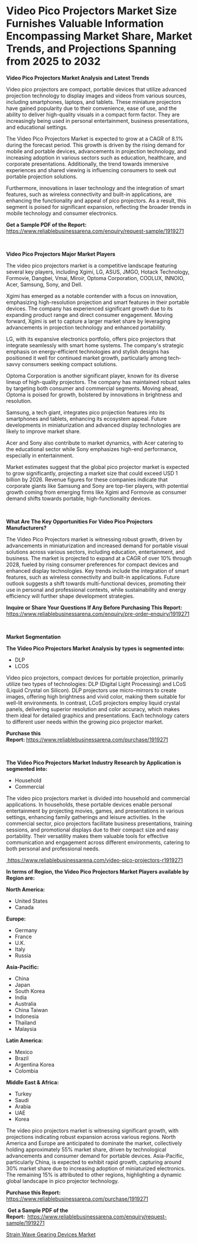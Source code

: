 <p><h1>Video Pico Projectors Market Size Furnishes Valuable Information Encompassing Market Share, Market Trends, and Projections Spanning from 2025 to 2032</h1></p><p><strong>Video Pico Projectors Market Analysis and Latest Trends</strong></p>
<p><p>Video pico projectors are compact, portable devices that utilize advanced projection technology to display images and videos from various sources, including smartphones, laptops, and tablets. These miniature projectors have gained popularity due to their convenience, ease of use, and the ability to deliver high-quality visuals in a compact form factor. They are increasingly being used in personal entertainment, business presentations, and educational settings.</p><p>The Video Pico Projectors Market is expected to grow at a CAGR of 8.1% during the forecast period. This growth is driven by the rising demand for mobile and portable devices, advancements in projection technology, and increasing adoption in various sectors such as education, healthcare, and corporate presentations. Additionally, the trend towards immersive experiences and shared viewing is influencing consumers to seek out portable projection solutions.</p><p>Furthermore, innovations in laser technology and the integration of smart features, such as wireless connectivity and built-in applications, are enhancing the functionality and appeal of pico projectors. As a result, this segment is poised for significant expansion, reflecting the broader trends in mobile technology and consumer electronics.</p></p>
<p><strong>Get a Sample PDF of the Report:&nbsp;</strong> <a href="https://www.reliablebusinessarena.com/enquiry/request-sample/1919271?utm_campaign=2452&utm_medium=2&utm_source=Github&utm_content=ia&utm_term=28022025&utm_id=video-pico-projectors">https://www.reliablebusinessarena.com/enquiry/request-sample/1919271</a></p>
<p>&nbsp;</p>
<p><strong>Video Pico Projectors Major Market Players</strong></p>
<p><p>The video pico projectors market is a competitive landscape featuring several key players, including Xgimi, LG, ASUS, JMGO, Hotack Technology, Formovie, Dangbei, Vmai, Miroir, Optoma Corporation, COOLUX, INNOIO, Acer, Samsung, Sony, and Dell. </p><p>Xgimi has emerged as a notable contender with a focus on innovation, emphasizing high-resolution projection and smart features in their portable devices. The company has experienced significant growth due to its expanding product range and direct consumer engagement. Moving forward, Xgimi is set to capture a larger market share by leveraging advancements in projection technology and enhanced portability.</p><p>LG, with its expansive electronics portfolio, offers pico projectors that integrate seamlessly with smart home systems. The company's strategic emphasis on energy-efficient technologies and stylish designs has positioned it well for continued market growth, particularly among tech-savvy consumers seeking compact solutions.</p><p>Optoma Corporation is another significant player, known for its diverse lineup of high-quality projectors. The company has maintained robust sales by targeting both consumer and commercial segments. Moving ahead, Optoma is poised for growth, bolstered by innovations in brightness and resolution.</p><p>Samsung, a tech giant, integrates pico projection features into its smartphones and tablets, enhancing its ecosystem appeal. Future developments in miniaturization and advanced display technologies are likely to improve market share.</p><p>Acer and Sony also contribute to market dynamics, with Acer catering to the educational sector while Sony emphasizes high-end performance, especially in entertainment.</p><p>Market estimates suggest that the global pico projector market is expected to grow significantly, projecting a market size that could exceed USD 1 billion by 2026. Revenue figures for these companies indicate that corporate giants like Samsung and Sony are top-tier players, with potential growth coming from emerging firms like Xgimi and Formovie as consumer demand shifts towards portable, high-functionality devices.</p></p>
<p>&nbsp;</p>
<p><strong>What Are The Key Opportunities For Video Pico Projectors Manufacturers?</strong></p>
<p><p>The Video Pico Projectors market is witnessing robust growth, driven by advancements in miniaturization and increased demand for portable visual solutions across various sectors, including education, entertainment, and business. The market is projected to expand at a CAGR of over 10% through 2028, fueled by rising consumer preferences for compact devices and enhanced display technologies. Key trends include the integration of smart features, such as wireless connectivity and built-in applications. Future outlook suggests a shift towards multi-functional devices, promoting their use in personal and professional contexts, while sustainability and energy efficiency will further shape development strategies.</p></p>
<p><strong>Inquire or Share Your Questions If Any Before Purchasing This Report:</strong> <a href="https://www.reliablebusinessarena.com/enquiry/pre-order-enquiry/1919271?utm_campaign=2452&utm_medium=2&utm_source=Github&utm_content=ia&utm_term=28022025&utm_id=video-pico-projectors">https://www.reliablebusinessarena.com/enquiry/pre-order-enquiry/1919271</a></p>
<p>&nbsp;</p>
<p><strong>Market Segmentation</strong></p>
<p><strong>The Video Pico Projectors Market Analysis by types is segmented into:</strong></p>
<p><ul><li>DLP</li><li>LCOS</li></ul></p>
<p><p>Video pico projectors, compact devices for portable projection, primarily utilize two types of technologies: DLP (Digital Light Processing) and LCoS (Liquid Crystal on Silicon). DLP projectors use micro-mirrors to create images, offering high brightness and vivid color, making them suitable for well-lit environments. In contrast, LCoS projectors employ liquid crystal panels, delivering superior resolution and color accuracy, which makes them ideal for detailed graphics and presentations. Each technology caters to different user needs within the growing pico projector market.</p></p>
<p><strong>Purchase this Report:&nbsp;</strong><a href="https://www.reliablebusinessarena.com/purchase/1919271?utm_campaign=2452&utm_medium=2&utm_source=Github&utm_content=ia&utm_term=28022025&utm_id=video-pico-projectors">https://www.reliablebusinessarena.com/purchase/1919271</a></p>
<p>&nbsp;</p>
<p><strong>The Video Pico Projectors Market Industry Research by Application is segmented into:</strong></p>
<p><ul><li>Household</li><li>Commercial</li></ul></p>
<p><p>The video pico projectors market is divided into household and commercial applications. In households, these portable devices enable personal entertainment by projecting movies, games, and presentations in various settings, enhancing family gatherings and leisure activities. In the commercial sector, pico projectors facilitate business presentations, training sessions, and promotional displays due to their compact size and easy portability. Their versatility makes them valuable tools for effective communication and engagement across different environments, catering to both personal and professional needs.</p></p>
<p><a href="https://www.reliablebusinessarena.com/video-pico-projectors-r1919271?utm_campaign=2452&utm_medium=2&utm_source=Github&utm_content=ia&utm_term=28022025&utm_id=video-pico-projectors">&nbsp;https://www.reliablebusinessarena.com/video-pico-projectors-r1919271</a></p>
<p><strong>In terms of Region, the Video Pico Projectors Market Players available by Region are:</strong></p>
<p>
    <p> <strong> North America: </strong>
        <ul>
            <li>United States</li>
            <li>Canada</li>
        </ul>
        </p> 
    <p> <strong> Europe: </strong>
        <ul>
            <li>Germany</li>
            <li>France</li>
            <li>U.K.</li>
            <li>Italy</li>
            <li>Russia</li>
        </ul>
        </p> 
    <p> <strong> Asia-Pacific: </strong>
        <ul>
            <li>China</li>
            <li>Japan</li>
            <li>South Korea</li>
            <li>India</li>
            <li>Australia</li>
            <li>China Taiwan</li>
            <li>Indonesia</li>
            <li>Thailand</li>
            <li>Malaysia</li>
        </ul>
        </p> 
    <p> <strong> Latin America: </strong>
        <ul>
            <li>Mexico</li>
            <li>Brazil</li>
            <li>Argentina Korea</li>
            <li>Colombia</li>
        </ul>
        </p> 
    <p> <strong> Middle East & Africa: </strong>
        <ul>
            <li>Turkey</li>
            <li>Saudi</li>
            <li>Arabia</li>
            <li>UAE</li>
            <li>Korea</li>
        </ul>
    </p>
    </p>
<p><p>The video pico projectors market is witnessing significant growth, with projections indicating robust expansion across various regions. North America and Europe are anticipated to dominate the market, collectively holding approximately 55% market share, driven by technological advancements and consumer demand for portable devices. Asia-Pacific, particularly China, is expected to exhibit rapid growth, capturing around 30% market share due to increasing adoption of miniaturized electronics. The remaining 15% is attributed to other regions, highlighting a dynamic global landscape in pico projector technology.</p></p>
<p><strong>Purchase this Report: </strong><a href="https://www.reliablebusinessarena.com/purchase/1919271?utm_campaign=2452&utm_medium=2&utm_source=Github&utm_content=ia&utm_term=28022025&utm_id=video-pico-projectors">https://www.reliablebusinessarena.com/purchase/1919271</a></p>
<p>&nbsp;<strong>Get a Sample PDF of the Report:&nbsp;&nbsp;</strong><a href="https://www.reliablebusinessarena.com/enquiry/request-sample/1919271?utm_campaign=2452&utm_medium=2&utm_source=Github&utm_content=ia&utm_term=28022025&utm_id=video-pico-projectors">https://www.reliablebusinessarena.com/enquiry/request-sample/1919271</a></p>
<p><strong></strong></p>
<p><p><a href="https://github.com/normiaooghe3/Market-Research-Report-List-1/blob/main/strain-wave-gearing-devices-market.md?utm_campaign=2452&utm_medium=2&utm_source=Github&utm_content=ia&utm_term=28022025&utm_id=video-pico-projectors">Strain Wave Gearing Devices Market</a></p></p>